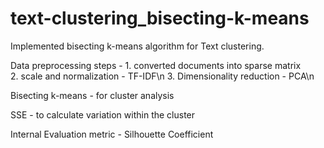 # text-clustering_bisecting-k-means
Implemented bisecting k-means algorithm for Text clustering.

Data preprocessing steps - 1. converted documents into sparse matrix<br/>
                           2. scale and normalization - TF-IDF\n
                           3. Dimensionality reduction - PCA\n

Bisecting k-means - for cluster analysis

SSE - to calculate variation within the cluster

Internal Evaluation metric - Silhouette Coefficient



